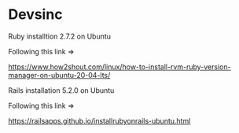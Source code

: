 # Devsinc

Ruby installtion 2.7.2 on Ubuntu

Following this link => 

https://www.how2shout.com/linux/how-to-install-rvm-ruby-version-manager-on-ubuntu-20-04-lts/

Rails installation 5.2.0 on Ubuntu

Following this link =>

https://railsapps.github.io/installrubyonrails-ubuntu.html
